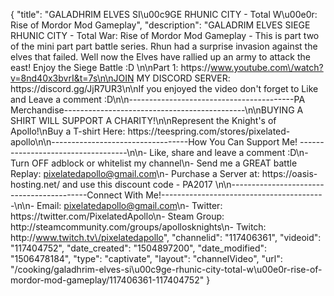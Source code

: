 {
    "title": "GALADHRIM ELVES SI\u00c9GE RHUNIC CITY - Total W\u00e0r: Rise of Mordor Mod Gameplay",
    "description": "GALADRIM ELVES SIEGE RHUNIC CITY - Total War: Rise of Mordor Mod Gameplay - This is part two of the mini part part battle series. Rhun had a surprise invasion against the elves that failed. Well now the Elves have rallied up an army to attack the east! Enjoy the Siege Battle :D \n\nPart 1: https:\/\/www.youtube.com\/watch?v=8nd40x3bvrI&t=7s\n\nJOIN MY DISCORD SERVER: https:\/\/discord.gg\/JjR7UR3\n\nIf you enjoyed the video don't forget to Like and Leave a comment :D\n\n-----------------------------------------PA Merchandise---------------------------------------------\n\nBUYING A SHIRT WILL SUPPORT A CHARITY!\n\nRepresent the Knight's of Apollo!\nBuy a T-shirt Here: https:\/\/teespring.com\/stores\/pixelated-apollo\n\n----------------------------------How You Can Support Me! -----------------------------------\n\n- Like, share and leave a comment :D\n- Turn OFF adblock or whitelist my channel\n- Send me a GREAT battle Replay: pixelatedapollo@gmail.com\n- Purchase a Server at: https:\/\/oasis-hosting.net\/ and use this discount code - PA2017 \n\n------------------------------------------Connect With Me!-----------------------------------------\n\n- Email: pixelatedapollo@gmail.com\n- Twitter: https:\/\/twitter.com\/PixelatedApollo\n- Steam Group:  http:\/\/steamcommunity.com\/groups\/apollosknights\n- Twitch: http:\/\/www.twitch.tv\/pixelatedapollo",
    "channelid": "117406361",
    "videoid": "117404752",
    "date_created": "1504897200",
    "date_modified": "1506478184",
    "type": "captivate",
    "layout": "channelVideo",
    "url": "\/cooking\/galadhrim-elves-si\u00c9ge-rhunic-city-total-w\u00e0r-rise-of-mordor-mod-gameplay\/117406361-117404752"
}